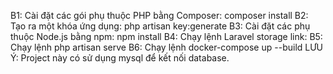 B1: Cài đặt các gói phụ thuộc PHP bằng Composer:
composer install
B2: Tạo ra một khóa ứng dụng: php artisan key:generate
B3: Cài đặt các phụ thuộc Node.js bằng npm:
npm install
B4: Chạy lệnh Laravel storage link:
B5: Chạy lệnh php artisan serve
B6: Chạy lệnh docker-compose up --build
LƯU Ý: Project này có sử dụng mysql để kết nối database.
